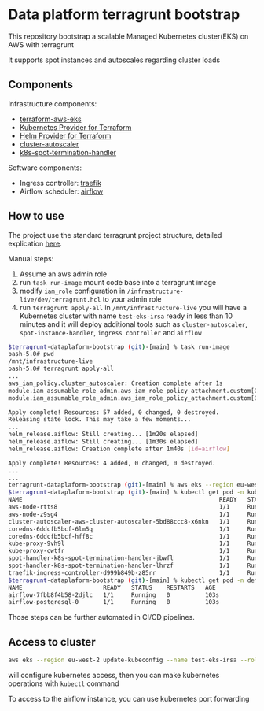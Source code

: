 # Data platform terragrunt bootstrap

This repository bootstrap a scalable Managed Kubernetes cluster(EKS) on AWS with terragrunt

It supports spot instances and autoscales regarding cluster loads 

## Components

Infrastructure components:

* [terraform-aws-eks](https://github.com/terraform-aws-modules/terraform-aws-eks)
* [Kubernetes Provider for Terraform](https://github.com/hashicorp/terraform-provider-kubernetes)
* [Helm Provider for Terraform](https://github.com/hashicorp/terraform-provider-helm/)
* [cluster-autoscaler](https://github.com/kubernetes/autoscaler)
* [k8s-spot-termination-handler](https://github.com/pusher/k8s-spot-termination-handler)

Software components:

* Ingress controller: [traefik](https://github.com/traefik/traefik)
* Airflow scheduler: [airflow](https://github.com/apache/airflow)

## How to use

The project use the standard terragrunt project structure, detailed explication [here](https://blog.gruntwork.io/terragrunt-how-to-keep-your-terraform-code-dry-and-maintainable-f61ae06959d8).

Manual steps: 

1) Assume an aws admin role
2) run `task run-image` mount code base into a terragrunt image
3) modify `iam_role` configuration in `/infrastructure-live/dev/terragrunt.hcl` to your admin role
4) run `terragrunt apply-all` in `/mnt/infrastructure-live` you will have a Kubernetes cluster with name `test-eks-irsa` ready in less than 10 minutes and it will deploy additional tools such as `cluster-autoscaler`, `spot-instance-handler`, `ingress controller` and `airflow`

```bash
$terragrunt-dataplaform-bootstrap (git)-[main] % task run-image
bash-5.0# pwd
/mnt/infrastructure-live
bash-5.0# terragrunt apply-all
...
aws_iam_policy.cluster_autoscaler: Creation complete after 1s 
module.iam_assumable_role_admin.aws_iam_role_policy_attachment.custom[0]: Creating...
module.iam_assumable_role_admin.aws_iam_role_policy_attachment.custom[0]: Creation complete after 1s [id=cluster-autoscaler-20201129231704909500000019]

Apply complete! Resources: 57 added, 0 changed, 0 destroyed.
Releasing state lock. This may take a few moments...
...
helm_release.aiflow: Still creating... [1m20s elapsed]
helm_release.aiflow: Still creating... [1m30s elapsed]
helm_release.aiflow: Creation complete after 1m40s [id=airflow]

Apply complete! Resources: 4 added, 0 changed, 0 destroyed.
...
...
terragrunt-dataplaform-bootstrap (git)-[main] % aws eks --region eu-west-2 update-kubeconfig --name test-eks-irsa --role-arn "arn:aws:iam::xxxxxx:role/xxxxxx"
$terragrunt-dataplaform-bootstrap (git)-[main] % kubectl get pod -n kube-system
NAME                                                        READY   STATUS    RESTARTS   AGE
aws-node-rtts8                                              1/1     Running   0          2m46s
aws-node-z9sg4                                              1/1     Running   0          2m42s
cluster-autoscaler-aws-cluster-autoscaler-5bd88ccc8-x6nkn   1/1     Running   0          88s
coredns-6ddcfb5bcf-6lm5q                                    1/1     Running   0          6m42s
coredns-6ddcfb5bcf-hff8c                                    1/1     Running   0          6m42s
kube-proxy-9vh9l                                            1/1     Running   0          2m46s
kube-proxy-cwtfr                                            1/1     Running   0          2m42s
spot-handler-k8s-spot-termination-handler-jbwfl             1/1     Running   0          93s
spot-handler-k8s-spot-termination-handler-lhrzf             1/1     Running   0          93s
traefik-ingress-controller-d999b849b-z85rr                  1/1     Running   0          84s
$terragrunt-dataplaform-bootstrap (git)-[main] % kubectl get pod -n default
NAME                       READY   STATUS    RESTARTS   AGE
airflow-7fbb8f4b58-2djlc   1/1     Running   0          103s
airflow-postgresql-0       1/1     Running   0          103s
```

Those steps can be further automated in CI/CD pipelines.

## Access to cluster
``` bash
aws eks --region eu-west-2 update-kubeconfig --name test-eks-irsa --role-arn "arn:aws:iam::xxxxxx:role/xxxxxx"  
```
will configure kubernetes access, then you can make kubernetes operations with `kubectl` command

To access to the airflow instance, you can use kubernetes port forwarding
